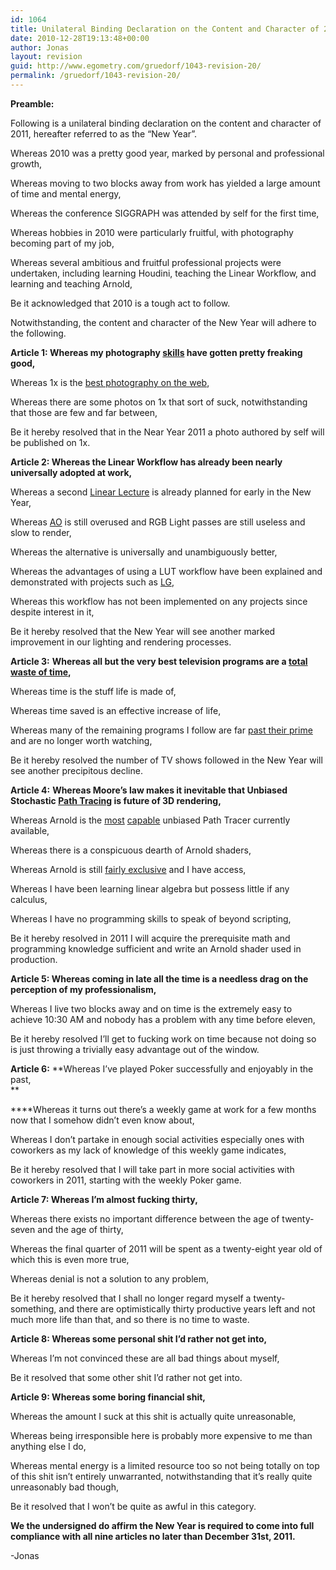 ```yaml
---
id: 1064
title: Unilateral Binding Declaration on the Content and Character of 2011
date: 2010-12-28T19:13:48+00:00
author: Jonas
layout: revision
guid: http://www.egometry.com/gruedorf/1043-revision-20/
permalink: /gruedorf/1043-revision-20/
---
```

**Preamble:** 

Following is a unilateral binding declaration on the content and character of 2011, hereafter referred to as the &#8220;New Year&#8221;.

Whereas 2010 was a pretty good year, marked by personal and professional growth,

Whereas moving to two blocks away from work has yielded a large amount of time and mental energy,

Whereas the conference SIGGRAPH was attended by self for the first time,

Whereas hobbies in 2010 were particularly fruitful, with photography becoming part of my job,

Whereas several ambitious and fruitful professional projects were undertaken, including learning Houdini, teaching the Linear Workflow, and learning and teaching Arnold,

Be it acknowledged that 2010 is a tough act to follow.

Notwithstanding, the content and character of the New Year will adhere to the following.

<!--more-->

**Article 1: Whereas my photography [skills](http://jonahfriedman.com/photography/party/) have gotten pretty freaking good,**

Whereas 1x is the [best photography on the web](http://1x.com/),

Whereas there are some photos on 1x that sort of suck, notwithstanding that those are few and far between,

Be it hereby resolved that in the Near Year 2011 a photo authored by self will be published on 1x.

**Article 2: Whereas the Linear Workflow has already been nearly universally adopted at work,**

Whereas a second [Linear Lecture](https://docs.google.com/present/view?id=dd7ntk2n_17dwkckgh3) is already planned for early in the New Year,

Whereas [AO](http://en.wikipedia.org/wiki/Ambient_occlusion) is still overused and RGB Light passes are still useless and slow to render,

Whereas the alternative is universally and unambiguously better,

Whereas the advantages of using a LUT workflow have been explained and demonstrated with projects such as [LG](http://motionographer.com/wp-content/uploads/2010/11/Somethings_Lurking_posting.mov),

Whereas this workflow has not been implemented on any projects since despite interest in it,

Be it hereby resolved that the New Year will see another marked improvement in our lighting and rendering processes.

**Article 3:** **Whereas all but the very best television programs are a [total waste of time](http://www.nbc.com/The_Office/),**

Whereas time is the stuff life is made of,

Whereas time saved is an effective increase of life,

Whereas many of the remaining programs I follow are far [past their prime](http://www.fox.com/house/) and are no longer worth watching,

Be it hereby resolved the number of TV shows followed in the New Year will see another precipitous decline.

**Article 4:** **Whereas Moore&#8217;s law makes it inevitable that Unbiased Stochastic [Path Tracing](http://en.wikipedia.org/wiki/Path_tracing) is future of 3D rendering,**

Whereas Arnold is the [most](http://www.cloudywithachanceofmeatballs.com/) [capable](http://adisney.go.com/disneypictures/aliceinwonderland/) unbiased Path Tracer currently available,

Whereas there is a conspicuous dearth of Arnold shaders,

Whereas Arnold is still [fairly exclusive](http://solidangle.com/coming_soon.html) and I have access,

Whereas I have been learning linear algebra but possess little if any calculus,

Whereas I have no programming skills to speak of beyond scripting,

Be it hereby resolved in 2011 I will acquire the prerequisite math and programming knowledge sufficient and write an Arnold shader used in production.

**Article 5: Whereas coming in late all the time is a needless drag on the perception of my professionalism,**

Whereas I live two blocks away and on time is the extremely easy to achieve 10:30 AM and nobody has a problem with any time before eleven,

Be it hereby resolved I&#8217;ll get to fucking work on time because not doing so is just throwing a trivially easy advantage out of the window.

**Article 6:** **Whereas I&#8217;ve played Poker successfully and enjoyably in the past,  
** 

 ****Whereas it turns out there&#8217;s a weekly game at work for a few months now that I somehow didn&#8217;t even know about,

Whereas I don&#8217;t partake in enough social activities especially ones with coworkers as my lack of knowledge of this weekly game indicates,

Be it hereby resolved that I will take part in more social activities with coworkers in 2011, starting with the weekly Poker game.

**Article 7: Whereas I&#8217;m almost fucking thirty,**

Whereas there exists no important difference between the age of twenty-seven and the age of thirty,

Whereas the final quarter of 2011 will be spent as a twenty-eight year old of which this is even more true,

Whereas denial is not a solution to any problem,

Be it hereby resolved that I shall no longer regard myself a twenty-something, and there are optimistically thirty productive years left and not much more life than that, and so there is no time to waste.

**Article 8: Whereas some personal shit I&#8217;d rather not get into,**

Whereas I&#8217;m not convinced these are all bad things about myself,

Be it resolved that some other shit I&#8217;d rather not get into.

**Article 9: Whereas some boring financial shit,**

Whereas the amount I suck at this shit is actually quite unreasonable,

Whereas being irresponsible here is probably more expensive to me than anything else I do,

Whereas mental energy is a limited resource too so not being totally on top of this shit isn&#8217;t entirely unwarranted, notwithstanding that it&#8217;s really quite unreasonably bad though,

Be it resolved that I won&#8217;t be quite as awful in this category.

**We the undersigned do affirm the New Year is required to come into full compliance with all nine articles no later than December 31st, 2011.**

-Jonas